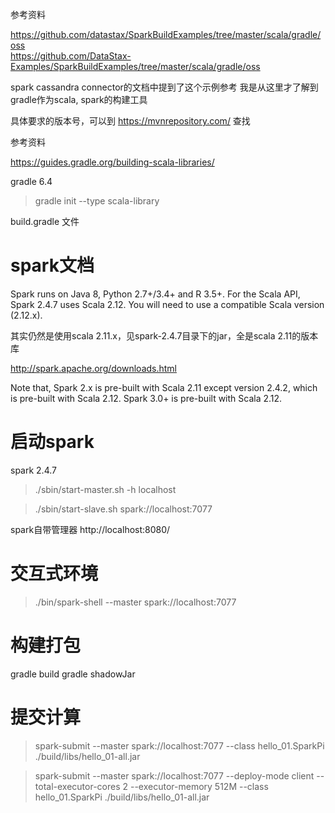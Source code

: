 参考资料

https://github.com/datastax/SparkBuildExamples/tree/master/scala/gradle/oss  
https://github.com/DataStax-Examples/SparkBuildExamples/tree/master/scala/gradle/oss

spark cassandra connector的文档中提到了这个示例参考
我是从这里才了解到gradle作为scala, spark的构建工具

具体要求的版本号，可以到 https://mvnrepository.com/ 查找

参考资料

https://guides.gradle.org/building-scala-libraries/

gradle 6.4

> gradle init --type scala-library

build.gradle 文件

spark文档
=========

Spark runs on Java 8, Python 2.7+/3.4+ and R 3.5+. For the Scala API, Spark 2.4.7 uses Scala 2.12. You will need to use a compatible Scala version (2.12.x).

其实仍然是使用scala 2.11.x，见spark-2.4.7目录下的jar，全是scala 2.11的版本库

http://spark.apache.org/downloads.html

Note that, Spark 2.x is pre-built with Scala 2.11 except version 2.4.2, which is pre-built with Scala 2.12. Spark 3.0+ is pre-built with Scala 2.12.

启动spark
=========
spark 2.4.7

> ./sbin/start-master.sh -h localhost

> ./sbin/start-slave.sh spark://localhost:7077

spark自带管理器
http://localhost:8080/

交互式环境
========

> ./bin/spark-shell --master spark://localhost:7077

构建打包
=======

gradle build
gradle shadowJar

提交计算
=======

> spark-submit --master spark://localhost:7077 --class hello_01.SparkPi ./build/libs/hello_01-all.jar

> spark-submit --master spark://localhost:7077 --deploy-mode client --total-executor-cores 2 --executor-memory 512M --class hello_01.SparkPi ./build/libs/hello_01-all.jar
